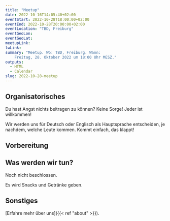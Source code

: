 ```yaml
---
title: "Meetup"
date: 2022-10-16T14:05:40+02:00
eventStart: 2022-10-28T18:00:00+02:00
eventEnd: 2022-10-28T20:00:00+02:00
eventLocation: "TBD, Freiburg"
eventGeoLon:
eventGeoLat:
meetupLink:
lwLink:
summary: "Meetup. Wo: TBD, Freiburg. Wann:
    Freitag, 28. Oktober 2022 um 18:00 Uhr MESZ."
outputs:
  - HTML
  - Calendar
slug: 2022-10-28-meetup
---
```


## Organisatorisches

Du hast Angst nichts beitragen zu können? Keine Sorge! Jeder ist willkommen!

Wir werden uns für Deutsch oder Englisch als Hauptsprache entscheiden, je
nachdem, welche Leute kommen. Kommt einfach, das klappt!


## Vorbereitung



## Was werden wir tun?

Noch nicht beschlossen.

Es wird Snacks und Getränke geben.


## Sonstiges

[Erfahre mehr über uns]({{< ref "about" >}}).
